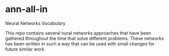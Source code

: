 # ann-all-in
Neural Networks Vocabulary 

This repo contains several nural networks approaches that have been gathered throughout the time that solve different problems.
These networks has been written in such a way that can be used with small changes for future similar work
